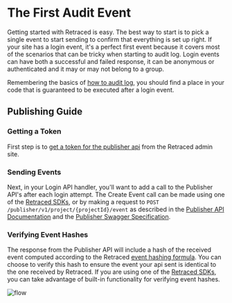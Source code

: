 # The First Audit Event

Getting started with Retraced is easy. The best way to start is to pick a single event to start sending to confirm that everything is set up right. If your site has a login event, it's a perfect first event because it covers most of the scenarios that can be tricky when starting to audit log. Login events can have both a successful and failed response, it can be anonymous or authenticated and it may or may not belong to a group.

Remembering the basics of [how to audit log](/docs/retraced/how-to-audit-log), you should find a place in your code that is guaranteed to be executed after a login event.

## Publishing Guide

### Getting a Token

First step is to [get a token for the publisher api](/docs/retraced/apis/publisher-api#publisher-api-tokens) from
the Retraced admin site.

### Sending Events

Next, in your Login API handler, you'll want to add a call to the Publisher API's after each login attempt. The Create Event call can be made using one of the [Retraced SDKs](/docs/retraced/sdks/available-sdks), or by making a request to `POST /publisher/v1/project/{projectId}/event` as described in the [Publisher API Documentation](/docs/retraced/apis/publisher-api) and the [Publisher Swagger Specification](http://localhost:3000/auditlog/publisher/v1/swagger.json).

### Verifying Event Hashes

The response from the Publisher API will include a hash of the received event computed according to the Retraced [event hashing formula](/docs/retraced/architecture/hashing-formula). You can choose to verify this hash to ensure
the event your api sent is identical to the one received by Retraced. If you are using one of the [Retraced SDKs](/docs/retraced/sdks/available-sdks), you can take advantage of built-in functionality for verifying event hashes.

![flow](https://www.lucidchart.com/publicSegments/view/a68dd763-6aa0-4835-be1f-91f7728befc7/image.png)
